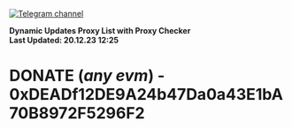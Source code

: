 [![Telegram channel](https://img.shields.io/endpoint?url=https://runkit.io/damiankrawczyk/telegram-badge/branches/master?url=https://t.me/n4z4v0d)](https://t.me/n4z4v0d) 

**Dynamic Updates Proxy List with Proxy Checker**  
**Last Updated: 20.12.23 12:25**

# DONATE (_any evm_) - 0xDEADf12DE9A24b47Da0a43E1bA70B8972F5296F2

